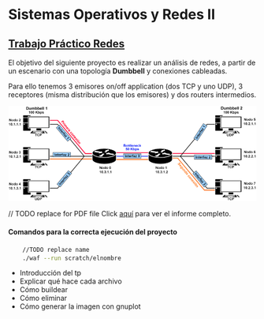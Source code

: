# Sistemas Operativos y Redes II

## <u>Trabajo Práctico Redes</u>

El objetivo del siguiente proyecto es realizar un análisis de redes, a partir de un escenario con una topología <b>Dumbbell</b> y conexiones cableadas.

Para ello tenemos 3 emisores on/off application (dos TCP y uno UDP), 3 receptores (misma distribución que los emisores) y dos routers intermedios.



![Dumbbell Img](img/dumbbell_topology_img.png)

// TODO replace for PDF file
Click [aquí](https://docs.google.com/document/d/118H7zzC6IB35fwhY8eYI8OZd9WQDBzqXHoMFdrMMRQM/edit) para ver el informe completo.


#### Comandos para la correcta ejecución del proyecto

```sh
    //TODO replace name
    ./waf --run scratch/elnombre 
```



- Introducción del tp
- Explicar qué hace cada archivo
- Cómo buildear
- Cómo eliminar
- Cómo generar la imagen con gnuplot
